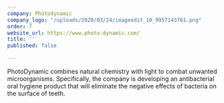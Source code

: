 ```yaml
---
company: Photodynamic
company_logo: "/uploads/2020/03/24/imageedit_10_9957143761.png"
order: 7
website_url: https://www.photo-dynamic.com/
title: ''
published: false

---
```

PhotoDynamic combines natural chemistry with light to combat unwanted microorganisms. Specifically, the company is developing an antibacterial oral hygiene product that will eliminate the negative effects of bacteria on the surface of teeth. 